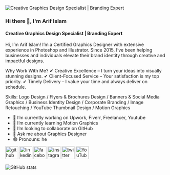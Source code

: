 ![Creative Graphics Design Specialist | Branding Expert](https://scontent.fdac5-2.fna.fbcdn.net/v/t39.30808-6/414600116_321041377510239_2128084130691916358_n.jpg?stp=dst-jpg_s960x960&_nc_cat=102&ccb=1-7&_nc_sid=783fdb&_nc_eui2=AeHe3w3IR3IfdehQv8Xj5GFb7mBUY-16opvuYFRj7XqimzBWeJS3Wyer0Bb6Zh5-lXgXibCSrZNqThK8DyYCt9cU&_nc_ohc=T31O7KXJNBoAX-DVQyE&_nc_ht=scontent.fdac5-2.fna&oh=00_AfAfytGAuVToDKg9k9zcFmIauqBcb8Qh_C5z9CxHnOCa7Q&oe=65901D1E)

### Hi there 👋, I'm Arif Islam
#### Creative Graphics Design Specialist | Branding Expert

Hi, I’m Arif Islam! I’m a Certified Graphics Designer with extensive experience in Photoshop and Illustrator. Since 2015, I’ve been helping businesses and individuals elevate their brand identity through creative and impactful designs.

Why Work With Me? 
✔ Creative Excellence – I turn your ideas into visually stunning designs. 
✔ Client-Focused Service – Your satisfaction is my top priority. 
✔ Timely Delivery – I value your time and always deliver on schedule. 

Skills: Logo Design / Flyers & Brochures Design / Banners & Social Media Graphics / Business Identity Design / Corporate Branding / Image Retouching / YouTube Thumbnail Design / Motion Graphics 

- 🔭 I’m currently working on Upwork, Fiverr, Freelancer, Youtube 
- 🌱 I’m currently learning Motion Graphics 
- 👯 I’m looking to collaborate on GitHub 
- 💬 Ask me about Graphics Designer 
- 😄 Pronouns: he 


[<img src='https://cdn.jsdelivr.net/npm/simple-icons@3.0.1/icons/github.svg' alt='github' height='40'>](https://github.com/arifislamgd)  [<img src='https://cdn.jsdelivr.net/npm/simple-icons@3.0.1/icons/linkedin.svg' alt='linkedin' height='40'>](https://www.linkedin.com/in/https://www.linkedin.com/in/arifislamgd//)  [<img src='https://cdn.jsdelivr.net/npm/simple-icons@3.0.1/icons/facebook.svg' alt='facebook' height='40'>](https://www.facebook.com/https://www.facebook.com/arifislamgd/)  [<img src='https://cdn.jsdelivr.net/npm/simple-icons@3.0.1/icons/instagram.svg' alt='instagram' height='40'>](https://www.instagram.com/https://www.instagram.com/arif.islamgd//)  [<img src='https://cdn.jsdelivr.net/npm/simple-icons@3.0.1/icons/twitter.svg' alt='twitter' height='40'>](https://twitter.com/https://twitter.com/arifislamgd)  [<img src='https://cdn.jsdelivr.net/npm/simple-icons@3.0.1/icons/youtube.svg' alt='YouTube' height='40'>](https://www.youtube.com/channel/https://www.youtube.com/@arifislamgd)  

![GitHub stats](https://github-readme-stats.vercel.app/api?username=arifislamgd&show_icons=true&count_private=true)  


